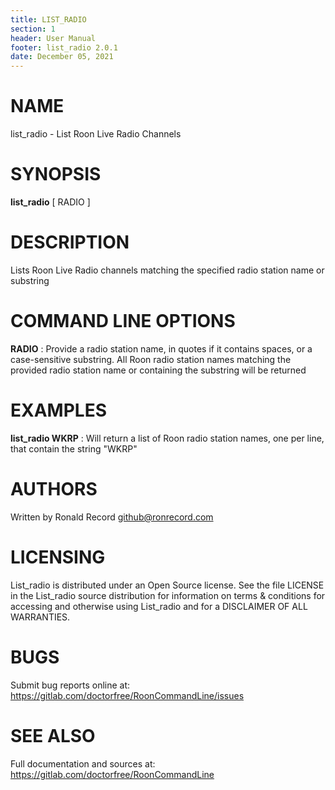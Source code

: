 ```yaml
---
title: LIST_RADIO
section: 1
header: User Manual
footer: list_radio 2.0.1
date: December 05, 2021
---
```

# NAME
list_radio - List Roon Live Radio Channels

# SYNOPSIS
**list_radio** [ RADIO ]

# DESCRIPTION
Lists Roon Live Radio channels matching the specified radio station name or substring

# COMMAND LINE OPTIONS
**RADIO**
: Provide a radio station name, in quotes if it contains spaces, or a case-sensitive substring. All Roon radio station names matching the provided radio station name or containing the substring will be returned

# EXAMPLES
**list_radio WKRP**
: Will return a list of Roon radio station names, one per line, that contain the string "WKRP"

# AUTHORS
Written by Ronald Record github@ronrecord.com

# LICENSING
List_radio is distributed under an Open Source license.
See the file LICENSE in the List_radio source distribution
for information on terms &amp; conditions for accessing and
otherwise using List_radio and for a DISCLAIMER OF ALL WARRANTIES.

# BUGS
Submit bug reports online at: https://gitlab.com/doctorfree/RoonCommandLine/issues

# SEE ALSO
Full documentation and sources at: https://gitlab.com/doctorfree/RoonCommandLine

